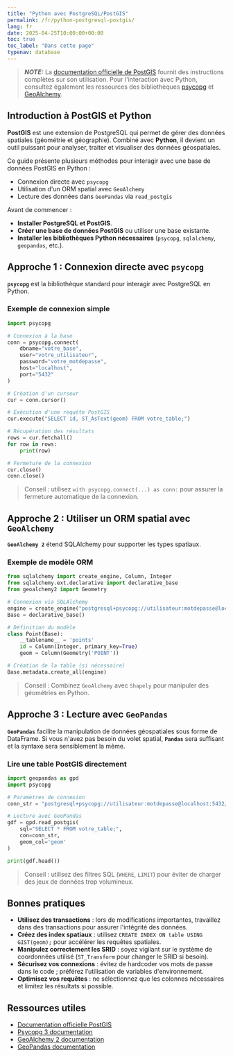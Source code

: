 ```yaml
---
title: "Python avec PostgreSQL/PostGIS"
permalink: /fr/python-postgresql-postgis/
lang: fr
date: 2025-04-25T10:00:00+00:00
toc: true
toc_label: "Dans cette page"
typenav: database
---
```


> **_NOTE:_** La [documentation officielle de PostGIS](https://postgis.net/documentation/) fournit des instructions complètes sur son utilisation. Pour l'interaction avec Python, consultez également les ressources des bibliothèques [psycopg](https://www.psycopg.org/) et [GeoAlchemy](https://geoalchemy-2.readthedocs.io/en/latest/).

## Introduction à PostGIS et Python

**PostGIS** est une extension de PostgreSQL qui permet de gérer des données spatiales (géométrie et géographie). Combiné avec **Python**, il devient un outil puissant pour analyser, traiter et visualiser des données géospatiales.

Ce guide présente plusieurs méthodes pour interagir avec une base de données PostGIS en Python :
- Connexion directe avec `psycopg`
- Utilisation d'un ORM spatial avec `GeoAlchemy`
- Lecture des données dans `GeoPandas` via `read_postgis`

Avant de commencer :
- **Installer PostgreSQL et PostGIS**.
- **Créer une base de données PostGIS** ou utiliser une base existante.
- **Installer les bibliothèques Python nécessaires** (`psycopg`, `sqlalchemy`, `geopandas`, etc.).

## Approche 1 : Connexion directe avec `psycopg`

**`psycopg`** est la bibliothèque standard pour interagir avec PostgreSQL en Python.

### Exemple de connexion simple

```python
import psycopg

# Connexion à la base
conn = psycopg.connect(
    dbname="votre_base",
    user="votre_utilisateur",
    password="votre_motdepasse",
    host="localhost",
    port="5432"
)

# Création d'un curseur
cur = conn.cursor()

# Exécution d'une requête PostGIS
cur.execute("SELECT id, ST_AsText(geom) FROM votre_table;")

# Récupération des résultats
rows = cur.fetchall()
for row in rows:
    print(row)

# Fermeture de la connexion
cur.close()
conn.close()
```

> Conseil : utilisez `with psycopg.connect(...) as conn:` pour assurer la fermeture automatique de la connexion.

## Approche 2 : Utiliser un ORM spatial avec `GeoAlchemy`

**`GeoAlchemy 2`** étend SQLAlchemy pour supporter les types spatiaux.

### Exemple de modèle ORM

```python
from sqlalchemy import create_engine, Column, Integer
from sqlalchemy.ext.declarative import declarative_base
from geoalchemy2 import Geometry

# Connexion via SQLAlchemy
engine = create_engine("postgresql+psycopg://utilisateur:motdepasse@localhost:5432/votre_base")
Base = declarative_base()

# Définition du modèle
class Point(Base):
    __tablename__ = 'points'
    id = Column(Integer, primary_key=True)
    geom = Column(Geometry('POINT'))

# Création de la table (si nécessaire)
Base.metadata.create_all(engine)
```

> Conseil : Combinez `GeoAlchemy` avec `Shapely` pour manipuler des géométries en Python.

## Approche 3 : Lecture avec `GeoPandas`

**`GeoPandas`** facilite la manipulation de données géospatiales sous forme de DataFrame. Si vous n'avez pas besoin du volet spatial, **`Pandas`** sera suffisant et la syntaxe sera sensiblement la même.

### Lire une table PostGIS directement

```python
import geopandas as gpd
import psycopg

# Paramètres de connexion
conn_str = "postgresql+psycopg://utilisateur:motdepasse@localhost:5432/votre_base"

# Lecture avec GeoPandas
gdf = gpd.read_postgis(
    sql="SELECT * FROM votre_table;",
    con=conn_str,
    geom_col='geom'
)

print(gdf.head())
```

> Conseil : utilisez des filtres SQL (`WHERE`, `LIMIT`) pour éviter de charger des jeux de données trop volumineux.


## Bonnes pratiques

- **Utilisez des transactions** : lors de modifications importantes, travaillez dans des transactions pour assurer l'intégrité des données.
- **Créez des index spatiaux** : utilisez `CREATE INDEX ON table USING GIST(geom);` pour accélérer les requêtes spatiales.
- **Manipulez correctement les SRID** : soyez vigilant sur le système de coordonnées utilisé (`ST_Transform` pour changer le SRID si besoin).
- **Sécurisez vos connexions** : évitez de hardcoder vos mots de passe dans le code ; préférez l’utilisation de variables d'environnement.
- **Optimisez vos requêtes** : ne sélectionnez que les colonnes nécessaires et limitez les résultats si possible.

## Ressources utiles

- [Documentation officielle PostGIS](https://postgis.net/documentation/)
- [Psycopg 3 documentation](https://www.psycopg.org/psycopg3/docs/)
- [GeoAlchemy 2 documentation](https://geoalchemy-2.readthedocs.io/en/latest/)
- [GeoPandas documentation](https://geopandas.org/en/stable/)
